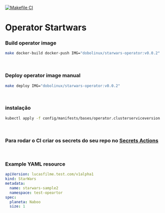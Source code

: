 [![Makefile CI](https://github.com/andrebossi/k8soperator/actions/workflows/main.yml/badge.svg)](https://github.com/andrebossi/k8soperator/actions/workflows/main.yml)
<br/>
# Operator Startwars

### Build operator image
```bash
make docker-build docker-push IMG="dobolinux/starwars-operator:v0.0.2"
```
<br/>

### Deploy operator image manual
```bash
make deploy IMG="dobolinux/starwars-operator:v0.0.2"
```
<br/>

### instalação
```bash
kubectl apply -f config/manifests/bases/operator.clusterserviceversion.yaml
```
<br/>

### Para rodar o CI criar os secrets do seu repo no [Secrets Actions](https://github.com/andrebossi/k8soperator/settings/secrets/actions/new)
<br/>

### Example YAML resource
```yaml
apiVersion: lucasfilme.test.com/v1alpha1
kind: StarWars
metadata:
  name: starwars-sample2
  namespace: test-opeartor
spec:
  planeta: Naboo
  size: 1
```